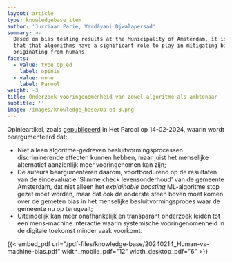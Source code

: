 ```yaml
---
layout: article
type: knowledgebase_item
author: 'Jurriaan Parie, Vardâyani Djwalapersad'
summary: >-
  Based on bias testing results at the Municipality of Amsterdam, it is argued
  that that algorithms have a significant role to play in mitigating biases
  originating from humans
facets:
  - value: type_op_ed
    label: opinie
  - value: none
    label: Parool
weight: -3
title: Onderzoek vooringenomenheid van zowel algoritme als ambtenaar
subtitle: ''
image: /images/knowledge_base/Op-ed-3.png
---
```


Opinieartikel, zoals <a href="https://www.parool.nl/columns-opinie/opinie-onderzoek-vooringenomenheid-van-zowel-algoritme-als-ambtenaar~bd69aa5e/" target="_blank">gepubliceerd</a> in Het Parool op 14-02-2024, waarin wordt beargumenteerd dat:

* Niet alleen algoritme-gedreven besluitvormingsprocessen discriminerende effecten kunnen hebben, maar juist het menselijke alternatief aanzienlijk meer vooringenomen kan zijn;
* De auteurs beargumenteren daarom, voortbordurend op de resultaten van de eindevaluatie 'Slimme check levensonderhoud' van de gemeente Amsterdam, dat niet alleen het *explainable boosting* ML-algoritme stop gezet moet worden, maar dat ook de onderste steen boven moet komen over de gemeten bias in het menselijke besluitvormingsproces waar de gemeente nu op terugvalt;
* Uiteindelijk kan meer onafhankelijk en transparant onderzoek leiden tot een mens-machine interactie waarin systemische vooringenomenheid in de digitale toekomst minder vaak voorkomt.

{{< embed_pdf url="/pdf-files/knowledge-base/20240214_Human-vs-machine-bias.pdf" width_mobile_pdf="12" width_desktop_pdf="6" >}}